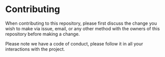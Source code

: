 # Contributing
When contributing to this repository, please first discuss the change you wish to make via issue, email, or any other method with the owners of this repository before making a
change.

Please note we have a code of conduct, please follow it in all your interactions with the project.
